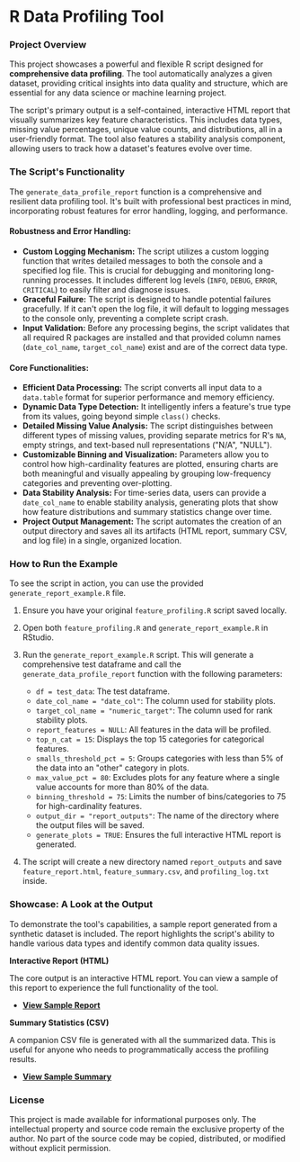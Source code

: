 # R Data Profiling Tool

### Project Overview

This project showcases a powerful and flexible R script designed for **comprehensive data profiling**. The tool automatically analyzes a given dataset, providing critical insights into data quality and structure, which are essential for any data science or machine learning project.

The script's primary output is a self-contained, interactive HTML report that visually summarizes key feature characteristics. This includes data types, missing value percentages, unique value counts, and distributions, all in a user-friendly format. The tool also features a stability analysis component, allowing users to track how a dataset's features evolve over time.

### The Script's Functionality

The `generate_data_profile_report` function is a comprehensive and resilient data profiling tool. It's built with professional best practices in mind, incorporating robust features for error handling, logging, and performance.

#### Robustness and Error Handling:
* **Custom Logging Mechanism:** The script utilizes a custom logging function that writes detailed messages to both the console and a specified log file. This is crucial for debugging and monitoring long-running processes. It includes different log levels (`INFO`, `DEBUG`, `ERROR`, `CRITICAL`) to easily filter and diagnose issues.
* **Graceful Failure:** The script is designed to handle potential failures gracefully. If it can't open the log file, it will default to logging messages to the console only, preventing a complete script crash.
* **Input Validation:** Before any processing begins, the script validates that all required R packages are installed and that provided column names (`date_col_name`, `target_col_name`) exist and are of the correct data type.

#### Core Functionalities:
* **Efficient Data Processing:** The script converts all input data to a `data.table` format for superior performance and memory efficiency.
* **Dynamic Data Type Detection:** It intelligently infers a feature's true type from its values, going beyond simple `class()` checks.
* **Detailed Missing Value Analysis:** The script distinguishes between different types of missing values, providing separate metrics for R's `NA`, empty strings, and text-based null representations ("N/A", "NULL").
* **Customizable Binning and Visualization:** Parameters allow you to control how high-cardinality features are plotted, ensuring charts are both meaningful and visually appealing by grouping low-frequency categories and preventing over-plotting.
* **Data Stability Analysis:** For time-series data, users can provide a `date_col_name` to enable stability analysis, generating plots that show how feature distributions and summary statistics change over time.
* **Project Output Management:** The script automates the creation of an output directory and saves all its artifacts (HTML report, summary CSV, and log file) in a single, organized location.

### How to Run the Example

To see the script in action, you can use the provided `generate_report_example.R` file.

1.  Ensure you have your original `feature_profiling.R` script saved locally.
2.  Open both `feature_profiling.R` and `generate_report_example.R` in RStudio.
3.  Run the `generate_report_example.R` script. This will generate a comprehensive test dataframe and call the `generate_data_profile_report` function with the following parameters:

    * `df = test_data`: The test dataframe.
    * `date_col_name = "date_col"`: The column used for stability plots.
    * `target_col_name = "numeric_target"`: The column used for rank stability plots.
    * `report_features = NULL`: All features in the data will be profiled.
    * `top_n_cat = 15`: Displays the top 15 categories for categorical features.
    * `smalls_threshold_pct = 5`: Groups categories with less than 5% of the data into an "other" category in plots.
    * `max_value_pct = 80`: Excludes plots for any feature where a single value accounts for more than 80% of the data.
    * `binning_threshold = 75`: Limits the number of bins/categories to 75 for high-cardinality features.
    * `output_dir = "report_outputs"`: The name of the directory where the output files will be saved.
    * `generate_plots = TRUE`: Ensures the full interactive HTML report is generated.

4.  The script will create a new directory named `report_outputs` and save `feature_report.html`, `feature_summary.csv`, and `profiling_log.txt` inside.

### Showcase: A Look at the Output

To demonstrate the tool's capabilities, a sample report generated from a synthetic dataset is included. The report highlights the script's ability to handle various data types and identify common data quality issues.

**Interactive Report (HTML)**

The core output is an interactive HTML report. You can view a sample of this report to experience the full functionality of the tool.

* [**View Sample Report**](https://github.com/rao-anas-riaz/R-Data-Profiling-Showcase/blob/main/report_outputs/feature_report.html)

**Summary Statistics (CSV)**

A companion CSV file is generated with all the summarized data. This is useful for anyone who needs to programmatically access the profiling results.

* [**View Sample Summary**](https://github.com/rao-anas-riaz/R-Data-Profiling-Showcase/blob/main/report_outputs/feature_summary.csv)

### License

This project is made available for informational purposes only. The intellectual property and source code remain the exclusive property of the author. No part of the source code may be copied, distributed, or modified without explicit permission.